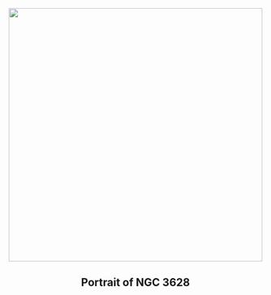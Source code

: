 
<p align="center"><img src="https://apod.nasa.gov/apod/image/2304/NGC3628LRGBCDK1000+24March2023Small1024.jpg" width="500" height="500"></p>
<h2 align="center"> Portrait of NGC 3628 </h2>
